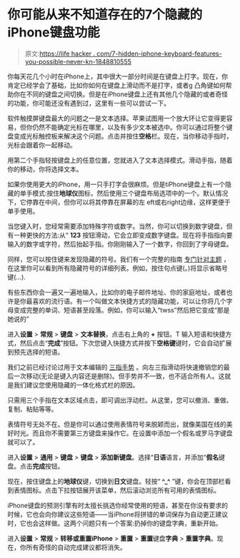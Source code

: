 # 你可能从来不知道存在的7个隐藏的iPhone键盘功能

> 原文:[https://life hacker . com/7-hidden-iphone-keyboard-features-you-possible-never-kn-1848810555](https://lifehacker.com/7-hidden-iphone-keyboard-features-you-probably-never-kn-1848810555)

你每天花几个小时在iPhone上，其中很大一部分时间是在键盘上打字。现在，你肯定已经学会了基础，比如你如何在键盘上滑动而不是打字，或者g 凸角键如何帮助你在不同的键盘之间切换。但是在iPhone键盘上还有其他几个隐藏的或者奇怪的功能，你可能还没有遇到过，这里有一些可以尝试一下。

软件触摸屏键盘最大的问题之一是文本选择。苹果试图用一个放大环让它变得更容易，但你仍然不能确定光标在哪里，以及有多少文本被选中。你可以通过将整个键盘变成光标触控板来解决这个问题。点击并按住**空格**栏。现在，当你移动手指时，光标会跟着你一起移动。

用第二个手指轻按键盘上的任意位置，您就进入了文本选择模式。滑动手指，随着你的移动，你将选择文本。

如果你使用更大的iPhone，用一只手打字会很麻烦。但是tiPhone键盘上有一个隐藏的单手模式:按住**地球仪**图标，然后使用三个键盘布局选项中的一个。默认情况下，它停靠在中间，但你可以将其停靠在屏幕的左 eft或右right边缘，这样更便于单手使用。

当您键入时，您经常需要添加特殊字符或数字。当然，你可以切换到数字键盘，但有一种更快的方法:从“ **123** 按钮滑动，它会立即变成数字键盘。现在将手指指向要输入的数字或字符，然后抬起手指。你刚刚输入了一个数字，你回到了字母键盘。

同样，您可以按住键来发现隐藏的符号。我们有一个完整的指南 [专门针对主题](https://lifehacker.com/weird-hidden-iphone-gestures-you-probably-never-knew-ex-1848749693) ，在这里你可以看到所有隐藏符号的详细列表。例如，按住句点键(。)将显示省略号键(...).

有些东西你会一遍又一遍地输入，比如你的电子邮件地址、你的家庭地址，或者也许是你最喜欢的流行语。有一个叫做文本快捷方式的隐藏功能，可以让你将几个字母变成完整的单词、短语甚至段落。例如，你可以输入“twss”然后把它变成“那是她说的”

进入**设置** > **常规** > **键盘** > **文本替换**，点击右上角的 **+** 按钮。T 输入短语和快捷方式，然后点击“**完成**”按钮。下次您键入快捷方式并按下**空格键**键时，它会自动扩展到预先选择的短语。

我们之前已经讨论过用于文本编辑的 [三指手势](https://lifehacker.com/weird-hidden-iphone-gestures-you-probably-never-knew-ex-1848749693) 。向左三指滑动将快速撤销您的最后一次移动(无论是键入内容还是删除)。但手势并不一致，也不适合所有人。这就是我们建议您使用隐藏的一体化格式栏的原因。

只需用三个手指在文本区域点击，即可调出浮动栏。从这里，您可以撤消、重做、复制、粘贴等等。

表情符号无处不在。但是你可以通过使用表情符号来脱颖而出，就像美国在线的美好时光。而且你不需要第三方键盘来操作它。在设置中添加一个假名或罗马字键盘就可以了。

进入**设置** > **通用** > **键盘** > **键盘** > **添加新键盘**。选择“**日语**语言，并添加“**假名**键盘。点击**完成**按钮。

现在，按住键盘上的**地球仪**键，切换到**日文**键盘。轻按“ **^_^** ”键，你会在顶部栏看到表情图标。点击下拉按钮展开该菜单，然后滚动浏览所有可用的表情图标。

iPhone键盘的预测引擎有时太擅长挑选你经常使用的短语，甚至在你没有要求的时候，它也会向你建议这些短语——当iPhone将拼错的单词保存为自动更正建议时，它也会这样做。这两个问题只有一个答案:扔掉你的键盘字典，重新开始。

进入**设置** > **常规** > **转移或重置iPhone** > **重置** > **重置**键盘**字典** > **重置字典**。现在，你所有奇怪的自动完成建议都将消失。